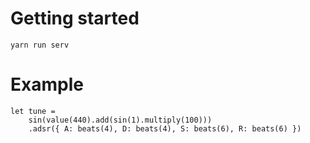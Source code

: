 # Getting started

`yarn run serv`

# Example

```
let tune = 
    sin(value(440).add(sin(1).multiply(100)))
    .adsr({ A: beats(4), D: beats(4), S: beats(6), R: beats(6) })
```
